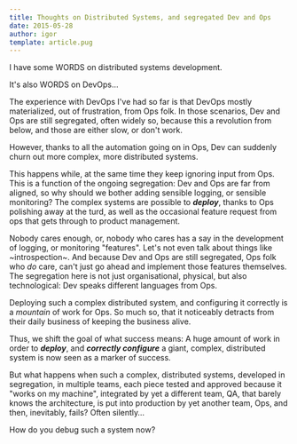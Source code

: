 ```yaml
---
title: Thoughts on Distributed Systems, and segregated Dev and Ops
date: 2015-05-28
author: igor
template: article.pug
---
```


I have some WORDS on distributed systems development.

It's also WORDS on DevOps…

<span class="more"></span>

The experience with DevOps I've had so far is that DevOps mostly
materialized, out of frustration, from Ops folk. In those scenarios, Dev and
Ops are still segregated, often widely so, because this a revolution from
below, and those are either slow, or don't work.

However, thanks to all the automation going on in Ops, Dev can suddenly churn
out more complex, more distributed systems.

This happens while, at the same time they keep ignoring input from Ops. This is
a function of the ongoing segregation: Dev and Ops are far from aligned, so why
should we bother adding sensible logging, or sensible monitoring? The complex
systems are possible to ***deploy***, thanks to Ops polishing away at the turd,
as well as the occasional feature request from ops that gets through to product
management.

Nobody cares enough, or, nobody who cares has a say in the development of
logging, or monitoring "features". Let's not even talk about things like
~introspection~. And because Dev and Ops are still segregated, Ops folk who
*do* care, can't just go ahead and implement those features themselves. The
segregation here is not just organisational, physical, but also technological:
Dev speaks different languages from Ops.

Deploying such a complex distributed system, and configuring it correctly is a
*mountain* of work for Ops. So much so, that it noticeably detracts from their
daily business of keeping the business alive.

Thus, we shift the goal of what success means: A huge amount of work in order
to ***deploy***, and ***correctly configure*** a giant, complex, distributed
system is now seen as a marker of success.

But what happens when such a complex, distributed systems, developed in
segregation, in multiple teams, each piece tested and approved because it
"works on my machine", integrated by yet a different team, QA, that barely
knows the architecture, is put into production by yet another team, Ops, and
then, inevitably, fails? Often silently…

How do you debug such a system now?
